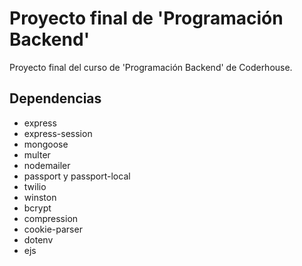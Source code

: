 # Proyecto final de 'Programación Backend'
Proyecto final del curso de 'Programación Backend' de Coderhouse. 

## Dependencias

- express
- express-session
- mongoose
- multer
- nodemailer
- passport y passport-local
- twilio
- winston
- bcrypt
- compression
- cookie-parser
- dotenv
- ejs



